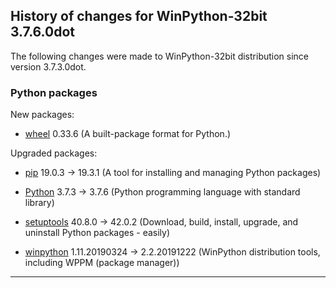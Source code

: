 ﻿## History of changes for WinPython-32bit 3.7.6.0dotThe following changes were made to WinPython-32bit distribution since version 3.7.3.0dot.### Python packagesNew packages:  * [wheel](https://pypi.org/project/wheel) 0.33.6 (A built-package format for Python.)Upgraded packages:  * [pip](https://pypi.org/project/pip) 19.0.3 → 19.3.1 (A tool for installing and managing Python packages)  * [Python](http://www.python.org/) 3.7.3 → 3.7.6 (Python programming language with standard library)  * [setuptools](https://pypi.org/project/setuptools) 40.8.0 → 42.0.2 (Download, build, install, upgrade, and uninstall Python packages - easily)  * [winpython](http://winpython.github.io/) 1.11.20190324 → 2.2.20191222 (WinPython distribution tools, including WPPM (package manager))* * *
